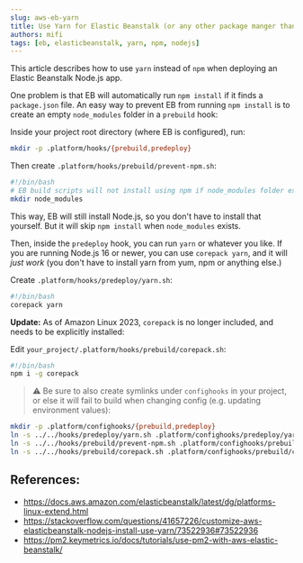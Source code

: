 ```yaml
---
slug: aws-eb-yarn
title: Use Yarn for Elastic Beanstalk (or any other package manger than npm)
authors: mifi
tags: [eb, elasticbeanstalk, yarn, npm, nodejs]
---
```


This article describes how to use `yarn` instead of `npm` when deploying an Elastic Beanstalk Node.js app.

<!--truncate-->

One problem is that EB will automatically run `npm install` if it finds a `package.json` file. An easy way to prevent EB from running `npm install` is to create an empty `node_modules` folder in a `prebuild` hook:

Inside your project root directory (where EB is configured), run:
```bash
mkdir -p .platform/hooks/{prebuild,predeploy}
```

Then create `.platform/hooks/prebuild/prevent-npm.sh`:
```bash
#!/bin/bash
# EB build scripts will not install using npm if node_modules folder exists
mkdir node_modules
```

This way, EB will still install Node.js, so you don't have to install that yourself. But it will skip `npm install` when `node_modules` exists.

Then, inside the `predeploy` hook, you can run `yarn` or whatever you like. If you are running Node.js 16 or newer, you can use `corepack yarn`, and it will *just work* (you don't have to install yarn from yum, npm or anything else.)

Create `.platform/hooks/predeploy/yarn.sh`:
```bash
#!/bin/bash
corepack yarn
```

**Update:** As of Amazon Linux 2023, `corepack` is no longer included, and needs to be explicitly installed:

Edit `your_project/.platform/hooks/prebuild/corepack.sh`:
```bash
#!/bin/bash
npm i -g corepack
```

> :warning: Be sure to also create symlinks under `confighooks` in your project, or else it will fail to build when changing config (e.g. updating environment values):

```bash
mkdir -p .platform/confighooks/{prebuild,predeploy}
ln -s ../../hooks/predeploy/yarn.sh .platform/confighooks/predeploy/yarn.sh
ln -s ../../hooks/prebuild/prevent-npm.sh .platform/confighooks/prebuild/prevent-npm.sh
ln -s ../../hooks/prebuild/corepack.sh .platform/confighooks/prebuild/corepack.sh
```

## References:
- https://docs.aws.amazon.com/elasticbeanstalk/latest/dg/platforms-linux-extend.html
- https://stackoverflow.com/questions/41657226/customize-aws-elasticbeanstalk-nodejs-install-use-yarn/73522936#73522936
- https://pm2.keymetrics.io/docs/tutorials/use-pm2-with-aws-elastic-beanstalk/
